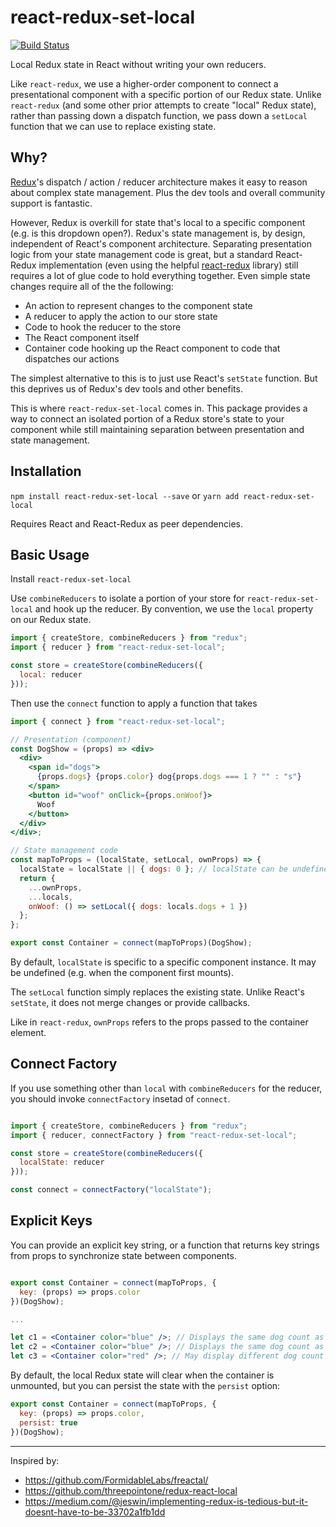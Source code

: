react-redux-set-local
=====================
[![Build Status](https://travis-ci.org/fongandrew/react-redux-set-local.svg?branch=master)](https://travis-ci.org/fongandrew/react-redux-set-local)

Local Redux state in React without writing your own reducers.

Like `react-redux`, we use a higher-order component to connect a
presentational component with a specific portion of our Redux state.
Unlike `react-redux` (and some other prior attempts to create "local"
Redux state), rather than passing down a dispatch function, we pass down
a `setLocal` function that we can use to replace existing state.

Why?
----
[Redux](http://redux.js.org/)'s dispatch / action / reducer architecture makes
it easy to reason about complex state management. Plus the dev tools and
overall community support is fantastic.

However, Redux is overkill for state that's local to a specific component
(e.g. is this dropdown open?). Redux's state management is, by design,
independent of React's component architecture. Separating presentation logic
from your state management code is great, but a standard React-Redux
implementation (even using the helpful
[react-redux](https://github.com/reactjs/react-redux) library) still requires
a lot of glue code to hold everything together. Even simple state changes
require all of the the following:

- An action to represent changes to the component state
- A reducer to apply the action to our store state
- Code to hook the reducer to the store
- The React component itself
- Container code hooking up the React component to code that dispatches
  our actions

The simplest alternative to this is to just use React's `setState`
function. But this deprives us of Redux's dev tools and other benefits.

This is where `react-redux-set-local` comes in. This package provides a
way to connect an isolated portion of a Redux store's state to your component
while still maintaining separation between presentation and state management.

Installation
------------

`npm install react-redux-set-local --save` or
`yarn add react-redux-set-local`

Requires React and React-Redux as peer dependencies.


Basic Usage
-----------

Install `react-redux-set-local`

Use `combineReducers` to isolate a portion of your store for
`react-redux-set-local` and hook up the reducer.  By convention, we use the
`local` property on our Redux state.

```jsx
import { createStore, combineReducers } from "redux";
import { reducer } from "react-redux-set-local";

const store = createStore(combineReducers({
  local: reducer
}));
```

Then use the `connect` function to apply a function that takes

```jsx
import { connect } from "react-redux-set-local";

// Presentation (component)
const DogShow = (props) => <div>
  <div>
    <span id="dogs">
      {props.dogs} {props.color} dog{props.dogs === 1 ? "" : "s"}
    </span>
    <button id="woof" onClick={props.onWoof}>
      Woof
    </button>
  </div>
</div>;

// State management code
const mapToProps = (localState, setLocal, ownProps) => {
  localState = localState || { dogs: 0 }; // localState can be undefined
  return {
    ...ownProps,
    ...locals,
    onWoof: () => setLocal({ dogs: locals.dogs + 1 })
  };
};

export const Container = connect(mapToProps)(DogShow);
```

By default, `localState` is specific to a specific component instance. It may
be undefined (e.g. when the component first mounts).

The `setLocal` function simply replaces the existing state. Unlike React's
`setState`, it does not merge changes or provide callbacks.

Like in `react-redux`, `ownProps` refers to the props passed to the container
element.


Connect Factory
---------------
If you use something other than `local` with `combineReducers` for the reducer,
you should invoke `connectFactory` insetad of `connect`.

```jsx

import { createStore, combineReducers } from "redux";
import { reducer, connectFactory } from "react-redux-set-local";

const store = createStore(combineReducers({
  localState: reducer
}));

const connect = connectFactory("localState");
```

Explicit Keys
-------------
You can provide an explicit key string, or a function that returns key strings
from props to synchronize state between components.

```jsx

export const Container = connect(mapToProps, {
  key: (props) => props.color
})(DogShow);

...

let c1 = <Container color="blue" />; // Displays the same dog count as c2
let c2 = <Container color="blue" />; // Displays the same dog count as c1
let c3 = <Container color="red" />; // May display different dog count

```

By default, the local Redux state will clear when the container is unmounted,
but you can persist the state with the `persist` option:

```jsx
export const Container = connect(mapToProps, {
  key: (props) => props.color,
  persist: true
})(DogShow);
```

----

Inspired by:
* https://github.com/FormidableLabs/freactal/
* https://github.com/threepointone/redux-react-local
* https://medium.com/@jeswin/implementing-redux-is-tedious-but-it-doesnt-have-to-be-33702a1fb1dd
